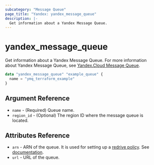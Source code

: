 ```yaml
---
subcategory: "Message Queue"
page_title: "Yandex: yandex_message_queue"
description: |-
  Get information about a Yandex Message Queue.
---
```



# yandex_message_queue




Get information about a Yandex Message Queue. For more information about Yandex Message Queue, see [Yandex.Cloud Message Queue](https://cloud.yandex.com/docs/message-queue).

```terraform
data "yandex_message_queue" "example_queue" {
  name = "ymq_terraform_example"
}
```

## Argument Reference

* `name` - (Required) Queue name.
* `region_id` - (Optional) The region ID where the message queue is located.

## Attributes Reference

* `arn` - ARN of the queue. It is used for setting up a [redrive policy](https://cloud.yandex.com/docs/message-queue/concepts/dlq). See [documentation](https://cloud.yandex.com/docs/message-queue/api-ref/queue/SetQueueAttributes).
* `url` - URL of the queue.
